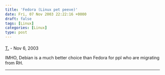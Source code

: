 ```yaml
---
title: 'Fedora (Linux pet peeve)'
date: Fri, 07 Nov 2003 22:22:16 +0000
draft: false
tags: [Linux]
categories: [Linux]
type: post
---
```



#### 
[T.]( "") - <time datetime="2003-11-08 04:06:08">Nov 6, 2003</time>

IMHO, Debian is a much better choice than Fedora for ppl who are migrating from RH.
<hr />
